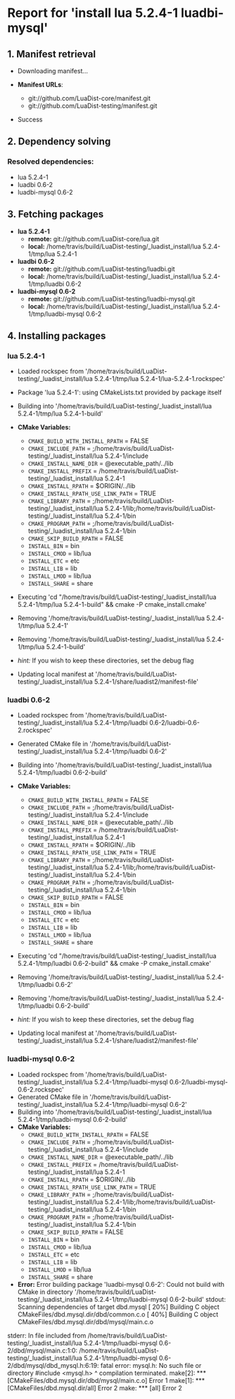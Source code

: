 # Report for 'install lua 5.2.4-1 luadbi-mysql'


## 1. Manifest retrieval

- Downloading manifest...

- **Manifest URLs**:
    - git://github.com/LuaDist-core/manifest.git
    - git://github.com/LuaDist-testing/manifest.git
- Success

## 2. Dependency solving


### Resolved dependencies:
- lua 5.2.4-1
- luadbi 0.6-2
- luadbi-mysql 0.6-2

## 3. Fetching packages

- **lua 5.2.4-1**
    - **remote:** git://github.com/LuaDist-core/lua.git
    - **local:** /home/travis/build/LuaDist-testing/_luadist_install/lua 5.2.4-1/tmp/lua 5.2.4-1
- **luadbi 0.6-2**
    - **remote:** git://github.com/LuaDist-testing/luadbi.git
    - **local:** /home/travis/build/LuaDist-testing/_luadist_install/lua 5.2.4-1/tmp/luadbi 0.6-2
- **luadbi-mysql 0.6-2**
    - **remote:** git://github.com/LuaDist-testing/luadbi-mysql.git
    - **local:** /home/travis/build/LuaDist-testing/_luadist_install/lua 5.2.4-1/tmp/luadbi-mysql 0.6-2

## 4. Installing packages


### lua 5.2.4-1
- Loaded rockspec from '/home/travis/build/LuaDist-testing/_luadist_install/lua 5.2.4-1/tmp/lua 5.2.4-1/lua-5.2.4-1.rockspec'
- Package 'lua 5.2.4-1': using CMakeLists.txt provided by package itself
- Building into '/home/travis/build/LuaDist-testing/_luadist_install/lua 5.2.4-1/tmp/lua 5.2.4-1-build'
- **CMake Variables:**
    - `CMAKE_BUILD_WITH_INSTALL_RPATH` = FALSE
    - `CMAKE_INCLUDE_PATH` = ;/home/travis/build/LuaDist-testing/_luadist_install/lua 5.2.4-1/include
    - `CMAKE_INSTALL_NAME_DIR` = @executable_path/../lib
    - `CMAKE_INSTALL_PREFIX` = /home/travis/build/LuaDist-testing/_luadist_install/lua 5.2.4-1
    - `CMAKE_INSTALL_RPATH` = $ORIGIN/../lib
    - `CMAKE_INSTALL_RPATH_USE_LINK_PATH` = TRUE
    - `CMAKE_LIBRARY_PATH` = ;/home/travis/build/LuaDist-testing/_luadist_install/lua 5.2.4-1/lib;/home/travis/build/LuaDist-testing/_luadist_install/lua 5.2.4-1/bin
    - `CMAKE_PROGRAM_PATH` = ;/home/travis/build/LuaDist-testing/_luadist_install/lua 5.2.4-1/bin
    - `CMAKE_SKIP_BUILD_RPATH` = FALSE
    - `INSTALL_BIN` = bin
    - `INSTALL_CMOD` = lib/lua
    - `INSTALL_ETC` = etc
    - `INSTALL_LIB` = lib
    - `INSTALL_LMOD` = lib/lua
    - `INSTALL_SHARE` = share
- Executing 'cd "/home/travis/build/LuaDist-testing/_luadist_install/lua 5.2.4-1/tmp/lua 5.2.4-1-build" && cmake -P cmake_install.cmake'
- Removing '/home/travis/build/LuaDist-testing/_luadist_install/lua 5.2.4-1/tmp/lua 5.2.4-1'
- Removing '/home/travis/build/LuaDist-testing/_luadist_install/lua 5.2.4-1/tmp/lua 5.2.4-1-build'

- *hint:* If you wish to keep these directories, set the debug flag
- Updating local manifest at '/home/travis/build/LuaDist-testing/_luadist_install/lua 5.2.4-1/share/luadist2/manifest-file'

### luadbi 0.6-2
- Loaded rockspec from '/home/travis/build/LuaDist-testing/_luadist_install/lua 5.2.4-1/tmp/luadbi 0.6-2/luadbi-0.6-2.rockspec'
- Generated CMake file in '/home/travis/build/LuaDist-testing/_luadist_install/lua 5.2.4-1/tmp/luadbi 0.6-2'
- Building into '/home/travis/build/LuaDist-testing/_luadist_install/lua 5.2.4-1/tmp/luadbi 0.6-2-build'
- **CMake Variables:**
    - `CMAKE_BUILD_WITH_INSTALL_RPATH` = FALSE
    - `CMAKE_INCLUDE_PATH` = ;/home/travis/build/LuaDist-testing/_luadist_install/lua 5.2.4-1/include
    - `CMAKE_INSTALL_NAME_DIR` = @executable_path/../lib
    - `CMAKE_INSTALL_PREFIX` = /home/travis/build/LuaDist-testing/_luadist_install/lua 5.2.4-1
    - `CMAKE_INSTALL_RPATH` = $ORIGIN/../lib
    - `CMAKE_INSTALL_RPATH_USE_LINK_PATH` = TRUE
    - `CMAKE_LIBRARY_PATH` = ;/home/travis/build/LuaDist-testing/_luadist_install/lua 5.2.4-1/lib;/home/travis/build/LuaDist-testing/_luadist_install/lua 5.2.4-1/bin
    - `CMAKE_PROGRAM_PATH` = ;/home/travis/build/LuaDist-testing/_luadist_install/lua 5.2.4-1/bin
    - `CMAKE_SKIP_BUILD_RPATH` = FALSE
    - `INSTALL_BIN` = bin
    - `INSTALL_CMOD` = lib/lua
    - `INSTALL_ETC` = etc
    - `INSTALL_LIB` = lib
    - `INSTALL_LMOD` = lib/lua
    - `INSTALL_SHARE` = share
- Executing 'cd "/home/travis/build/LuaDist-testing/_luadist_install/lua 5.2.4-1/tmp/luadbi 0.6-2-build" && cmake -P cmake_install.cmake'
- Removing '/home/travis/build/LuaDist-testing/_luadist_install/lua 5.2.4-1/tmp/luadbi 0.6-2'
- Removing '/home/travis/build/LuaDist-testing/_luadist_install/lua 5.2.4-1/tmp/luadbi 0.6-2-build'

- *hint:* If you wish to keep these directories, set the debug flag
- Updating local manifest at '/home/travis/build/LuaDist-testing/_luadist_install/lua 5.2.4-1/share/luadist2/manifest-file'

### luadbi-mysql 0.6-2
- Loaded rockspec from '/home/travis/build/LuaDist-testing/_luadist_install/lua 5.2.4-1/tmp/luadbi-mysql 0.6-2/luadbi-mysql-0.6-2.rockspec'
- Generated CMake file in '/home/travis/build/LuaDist-testing/_luadist_install/lua 5.2.4-1/tmp/luadbi-mysql 0.6-2'
- Building into '/home/travis/build/LuaDist-testing/_luadist_install/lua 5.2.4-1/tmp/luadbi-mysql 0.6-2-build'
- **CMake Variables:**
    - `CMAKE_BUILD_WITH_INSTALL_RPATH` = FALSE
    - `CMAKE_INCLUDE_PATH` = ;/home/travis/build/LuaDist-testing/_luadist_install/lua 5.2.4-1/include
    - `CMAKE_INSTALL_NAME_DIR` = @executable_path/../lib
    - `CMAKE_INSTALL_PREFIX` = /home/travis/build/LuaDist-testing/_luadist_install/lua 5.2.4-1
    - `CMAKE_INSTALL_RPATH` = $ORIGIN/../lib
    - `CMAKE_INSTALL_RPATH_USE_LINK_PATH` = TRUE
    - `CMAKE_LIBRARY_PATH` = ;/home/travis/build/LuaDist-testing/_luadist_install/lua 5.2.4-1/lib;/home/travis/build/LuaDist-testing/_luadist_install/lua 5.2.4-1/bin
    - `CMAKE_PROGRAM_PATH` = ;/home/travis/build/LuaDist-testing/_luadist_install/lua 5.2.4-1/bin
    - `CMAKE_SKIP_BUILD_RPATH` = FALSE
    - `INSTALL_BIN` = bin
    - `INSTALL_CMOD` = lib/lua
    - `INSTALL_ETC` = etc
    - `INSTALL_LIB` = lib
    - `INSTALL_LMOD` = lib/lua
    - `INSTALL_SHARE` = share
- **Error:** Error building package 'luadbi-mysql 0.6-2': Could not build with CMake in directory '/home/travis/build/LuaDist-testing/_luadist_install/lua 5.2.4-1/tmp/luadbi-mysql 0.6-2-build'
stdout:
Scanning dependencies of target dbd.mysql
[ 20%] Building C object CMakeFiles/dbd.mysql.dir/dbd/common.c.o
[ 40%] Building C object CMakeFiles/dbd.mysql.dir/dbd/mysql/main.c.o

stderr:
In file included from /home/travis/build/LuaDist-testing/_luadist_install/lua 5.2.4-1/tmp/luadbi-mysql 0.6-2/dbd/mysql/main.c:1:0:
/home/travis/build/LuaDist-testing/_luadist_install/lua 5.2.4-1/tmp/luadbi-mysql 0.6-2/dbd/mysql/dbd_mysql.h:6:19: fatal error: mysql.h: No such file or directory
 #include <mysql.h>
                   ^
compilation terminated.
make[2]: *** [CMakeFiles/dbd.mysql.dir/dbd/mysql/main.c.o] Error 1
make[1]: *** [CMakeFiles/dbd.mysql.dir/all] Error 2
make: *** [all] Error 2


